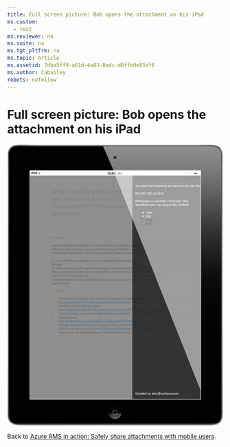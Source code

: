 ```yaml
---
title: Full screen picture: Bob opens the attachment on his iPad
ms.custom: 
  - test
ms.reviewer: na
ms.suite: na
ms.tgt_pltfrm: na
ms.topic: article
ms.assetid: 7dba5ff9-a61d-4a83-8adc-d6ffb0e85df6
ms.author: Cabailey
robots: nofollow
---
```

# Full screen picture: Bob opens the attachment on his iPad
![](../Image/AzRMS_StoryboardEmaill3.PNG)

Back to [Azure RMS in action: Safely share attachments with mobile users](http://technet.microsoft.com/library/jj585026.aspx).

